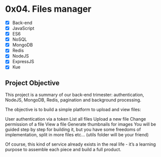 # 0x04. Files manager
- [x] Back-end
- [x] JavaScript
- [x] ES6
- [x] NoSQL
- [x] MongoDB
- [x] Redis
- [x] NodeJS
- [x] ExpressJS
- [x] Kue
## Project Objective
This project is a summary of our back-end trimester: authentication, NodeJS, MongoDB, Redis, pagination and background processing.

The objective is to build a simple platform to upload and view files:

User authentication via a token
List all files
Upload a new file
Change permission of a file
View a file
Generate thumbnails for images
You will be guided step by step for building it, but you have some freedoms of implementation, split in more files etc… (utils folder will be your friend)

Of course, this kind of service already exists in the real life - it’s a learning purpose to assemble each piece and build a full product.
